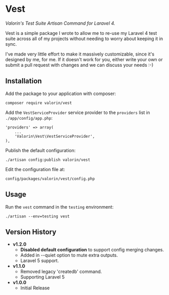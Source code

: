 # Vest
*Valorin's Test Suite Artisan Command for Laravel 4.*

Vest is a simple package I wrote to allow me to re-use my Laravel 4 test suite
across all of my projects without needing to worry about keeping it in sync.

I've made very little effort to make it massively customizable, since it's
designed by me, for me. If it doesn't work for you, either write your own
or submit a pull request with changes and we can discuss your needs :-)

Installation
------------

Add the package to your application with composer:

```
composer require valorin/vest
```

Add the `VestServiceProvider` service provider to the `providers` list in `./app/config/app.php`:

```
'providers' => array(
    ...
    'Valorin\Vest\VestServiceProvider',
),
```

Publish the default configuration:

```
./artisan config:publish valorin/vest
```

Edit the configuration file at:

```
config/packages/valorin/vest/config.php
```

Usage
-----

Run the `vest` command in the `testing` environment:

```
./artisan --env=testing vest
```


Version History
---------------

- **v1.2.0**
  - **Disabled default configuration** to support config merging changes.
  - Added in --quiet option to mute extra outputs.
  - Laravel 5 support.
- **v1.1.0**
  - Removed legacy 'createdb' command.
  - Supporting Laravel 5
- **v1.0.0**
  - Initial Release
